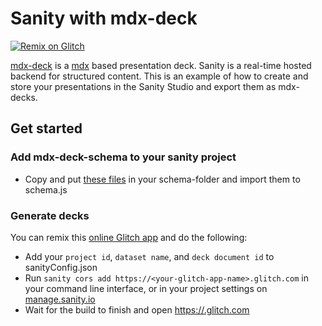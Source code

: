 # Sanity with mdx-deck

[![Remix on Glitch](https://cdn.glitch.com/2703baf2-b643-4da7-ab91-7ee2a2d00b5b%2Fremix-button.svg)](https://glitch.com/edit/#!/remix/sanity-with-mdx-deck)

[mdx-deck](https://jxnblk.com/mdx-deck/#0) is a [mdx](https://mdxjs.com/) based presentation deck. Sanity is a real-time hosted backend for structured content. This is an example of how to create and store your presentations in the Sanity Studio and export them as mdx-decks.


## Get started

### Add mdx-deck-schema to your sanity project

* Copy and put [these files](https://github.com/kmelve/sanity-with-mdx-deck) in your schema-folder and import them to schema.js

### Generate decks

You can remix this [online Glitch app](https://glitch.com/edit/#!/remix/sanity-with-mdx-deck) and do the following:

* Add your `project id`, `dataset name`, and `deck document id` to sanityConfig.json
* Run `sanity cors add https://<your-glitch-app-name>.glitch.com` in your command line interface, or in your project settings on [manage.sanity.io](https://manage.sanity.io)
* Wait for the build to finish and open [https://<your-glitch-app-name>.glitch.com](https://<your-glitch-app-name>.glitch.com)